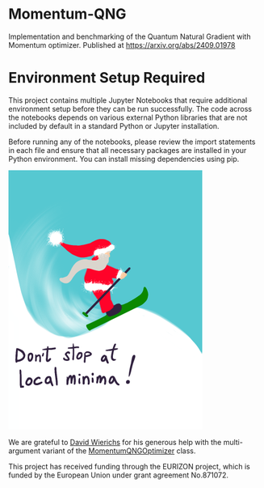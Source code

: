 # Momentum-QNG
Implementation and benchmarking of the Quantum Natural Gradient with Momentum optimizer. Published at https://arxiv.org/abs/2409.01978

# Environment Setup Required
This project contains multiple Jupyter Notebooks that require additional environment setup before they can be run successfully. The code across the notebooks depends on various external Python libraries that are not included by default in a standard Python or Jupyter installation.

Before running any of the notebooks, please review the import statements in each file and ensure that all necessary packages are installed in your Python environment. You can install missing dependencies using pip.

<img src="Santa.png" width=384 height=512 />

We are grateful to [David Wierichs](mailto:david.wierichs@xanadu.ai) for his generous help with the multi-argument variant of the [MomentumQNGOptimizer](https://github.com/borbysh/Momentum-QNG/blob/main/momentum_qng.py) class.

This project has received funding through the EURIZON project, which is funded by the European Union
under grant agreement No.871072.
